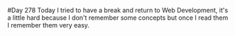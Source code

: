 #Day 278
Today I tried to have a break and return to Web Development, it's a little hard because I don't remember some concepts but once I read them I remember them very easy.